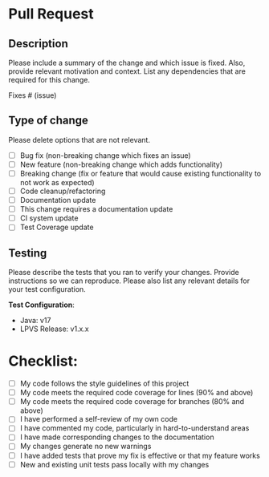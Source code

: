 # Pull Request

## Description

Please include a summary of the change and which issue is fixed. Also, provide relevant motivation and context. List any dependencies that are required for this change.

Fixes # (issue)

## Type of change

Please delete options that are not relevant.

- [ ] Bug fix (non-breaking change which fixes an issue)
- [ ] New feature (non-breaking change which adds functionality)
- [ ] Breaking change (fix or feature that would cause existing functionality to not work as expected)
- [ ] Code cleanup/refactoring
- [ ] Documentation update
- [ ] This change requires a documentation update
- [ ] CI system update
- [ ] Test Coverage update

## Testing

Please describe the tests that you ran to verify your changes. Provide instructions so we can reproduce. Please also list any relevant details for your test configuration.

**Test Configuration**:
* Java: v17
* LPVS Release: v1.x.x

# Checklist:

- [ ] My code follows the style guidelines of this project
- [ ] My code meets the required code coverage for lines (90% and above)
- [ ] My code meets the required code coverage for branches (80% and above)
- [ ] I have performed a self-review of my own code
- [ ] I have commented my code, particularly in hard-to-understand areas
- [ ] I have made corresponding changes to the documentation
- [ ] My changes generate no new warnings
- [ ] I have added tests that prove my fix is effective or that my feature works
- [ ] New and existing unit tests pass locally with my changes
